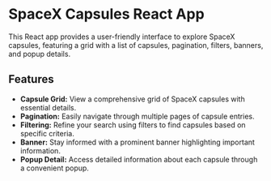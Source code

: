 # SpaceX Capsules React App

This React app provides a user-friendly interface to explore SpaceX capsules, featuring a grid with a list of capsules, pagination, filters, banners, and popup details.

## Features

- **Capsule Grid:** View a comprehensive grid of SpaceX capsules with essential details.
- **Pagination:** Easily navigate through multiple pages of capsule entries.
- **Filtering:** Refine your search using filters to find capsules based on specific criteria.
- **Banner:** Stay informed with a prominent banner highlighting important information.
- **Popup Detail:** Access detailed information about each capsule through a convenient popup.
